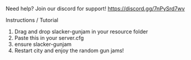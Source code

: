Need help? Join our discord for support! https://discord.gg/7nPySrd7wv

Instructions / Tutorial

1. Drag and drop slacker-gunjam in your resource folder
2. Paste this in your server.cfg
3. ensure slacker-gunjam
4. Restart city and enjoy the random gun jams!